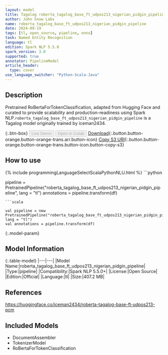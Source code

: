 ```yaml
---
layout: model
title: Tagalog roberta_tagalog_base_ft_udpos213_nigerian_pidgin_pipeline pipeline RoBertaForTokenClassification from iceman2434
author: John Snow Labs
name: roberta_tagalog_base_ft_udpos213_nigerian_pidgin_pipeline
date: 2024-09-19
tags: [tl, open_source, pipeline, onnx]
task: Named Entity Recognition
language: tl
edition: Spark NLP 5.5.0
spark_version: 3.0
supported: true
annotator: PipelineModel
article_header:
  type: cover
use_language_switcher: "Python-Scala-Java"
---
```


## Description

Pretrained RoBertaForTokenClassification, adapted from Hugging Face and curated to provide scalability and production-readiness using Spark NLP.`roberta_tagalog_base_ft_udpos213_nigerian_pidgin_pipeline` is a Tagalog model originally trained by iceman2434.

{:.btn-box}
<button class="button button-orange" disabled>Live Demo</button>
<button class="button button-orange" disabled>Open in Colab</button>
[Download](https://s3.amazonaws.com/auxdata.johnsnowlabs.com/public/models/roberta_tagalog_base_ft_udpos213_nigerian_pidgin_pipeline_tl_5.5.0_3.0_1726731251610.zip){:.button.button-orange.button-orange-trans.arr.button-icon}
[Copy S3 URI](s3://auxdata.johnsnowlabs.com/public/models/roberta_tagalog_base_ft_udpos213_nigerian_pidgin_pipeline_tl_5.5.0_3.0_1726731251610.zip){:.button.button-orange.button-orange-trans.button-icon.button-copy-s3}

## How to use



<div class="tabs-box" markdown="1">
{% include programmingLanguageSelectScalaPythonNLU.html %}
```python

pipeline = PretrainedPipeline("roberta_tagalog_base_ft_udpos213_nigerian_pidgin_pipeline", lang = "tl")
annotations =  pipeline.transform(df)   

```
```scala

val pipeline = new PretrainedPipeline("roberta_tagalog_base_ft_udpos213_nigerian_pidgin_pipeline", lang = "tl")
val annotations = pipeline.transform(df)

```
</div>

{:.model-param}
## Model Information

{:.table-model}
|---|---|
|Model Name:|roberta_tagalog_base_ft_udpos213_nigerian_pidgin_pipeline|
|Type:|pipeline|
|Compatibility:|Spark NLP 5.5.0+|
|License:|Open Source|
|Edition:|Official|
|Language:|tl|
|Size:|407.2 MB|

## References

https://huggingface.co/iceman2434/roberta-tagalog-base-ft-udpos213-pcm

## Included Models

- DocumentAssembler
- TokenizerModel
- RoBertaForTokenClassification